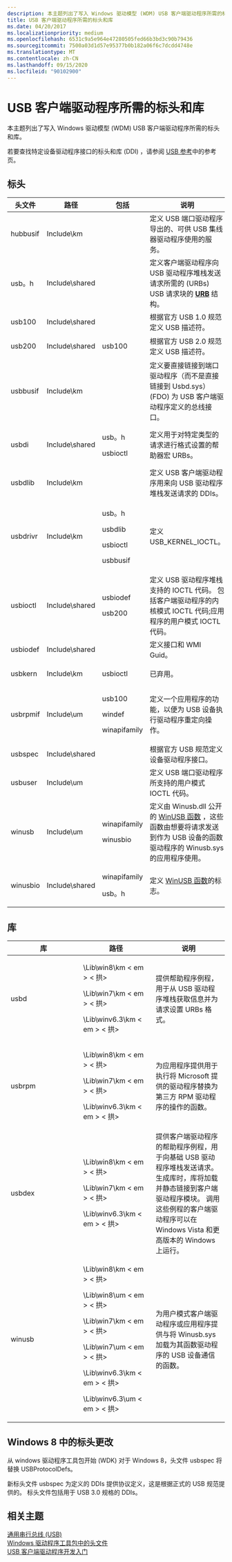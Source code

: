 ```yaml
---
description: 本主题列出了写入 Windows 驱动模型 (WDM) USB 客户端驱动程序所需的标头和库。
title: USB 客户端驱动程序所需的标头和库
ms.date: 04/20/2017
ms.localizationpriority: medium
ms.openlocfilehash: 6531c9a5e964e47280505fed66b3bd3c90b79436
ms.sourcegitcommit: 7500a03d1d57e95377b0b182a06f6c7dcdd4748e
ms.translationtype: MT
ms.contentlocale: zh-CN
ms.lasthandoff: 09/15/2020
ms.locfileid: "90102900"
---
```

# <a name="headers-and-libraries-required-by-a-usb-client-driver"></a>USB 客户端驱动程序所需的标头和库


本主题列出了写入 Windows 驱动模型 (WDM) USB 客户端驱动程序所需的标头和库。

若要查找特定设备驱动程序接口的标头和库 (DDI) ，请参阅 [USB 参考](/windows-hardware/drivers/ddi/_usbref/)中的参考页。

## <a name="headers"></a>标头


<table>
<colgroup>
<col width="25%" />
<col width="25%" />
<col width="25%" />
<col width="25%" />
</colgroup>
<thead>
<tr class="header">
<th>头文件</th>
<th>路径</th>
<th>包括</th>
<th>说明</th>
</tr>
</thead>
<tbody>
<tr class="odd">
<td>hubbusif</td>
<td>Include\km</td>
<td></td>
<td>定义 USB 端口驱动程序导出的、可供 USB 集线器驱动程序使用的服务。</td>
</tr>
<tr class="even">
<td>usb。h</td>
<td>Include\shared</td>
<td></td>
<td>定义客户端驱动程序向 USB 驱动程序堆栈发送请求所需的 (URBs) USB 请求块的 <a href="/windows-hardware/drivers/ddi/usb/ns-usb-_urb" data-raw-source="[&lt;strong&gt;URB&lt;/strong&gt;](/windows-hardware/drivers/ddi/usb/ns-usb-_urb)"><strong>URB</strong></a> 结构。</td>
</tr>
<tr class="odd">
<td>usb100</td>
<td>Include\shared</td>
<td></td>
<td>根据官方 USB 1.0 规范定义 USB 描述符。</td>
</tr>
<tr class="even">
<td>usb200</td>
<td>Include\shared</td>
<td><p>usb100</p></td>
<td>根据官方 USB 2.0 规范定义 USB 描述符。</td>
</tr>
<tr class="odd">
<td>usbbusif</td>
<td>Include\km</td>
<td></td>
<td>定义要直接链接到端口驱动程序（而不是直接链接到 Usbd.sys） (FDO) 为 USB 客户端驱动程序定义的总线接口。</td>
</tr>
<tr class="even">
<td>usbdi</td>
<td>Include\shared</td>
<td><p>usb。h</p>
<p>usbioctl</p></td>
<td>定义用于对特定类型的请求进行格式设置的帮助器宏 URBs。</td>
</tr>
<tr class="odd">
<td>usbdlib</td>
<td>Include\km</td>
<td></td>
<td>定义 USB 客户端驱动程序用来向 USB 驱动程序堆栈发送请求的 DDIs。</td>
</tr>
<tr class="even">
<td>usbdrivr</td>
<td>Include\km</td>
<td><p>usb。h</p>
<p>usbdlib</p>
<p>usbioctl</p>
<p>usbbusif</p></td>
<td>定义 USB_KERNEL_IOCTL。</td>
</tr>
<tr class="odd">
<td>usbioctl</td>
<td>Include\shared</td>
<td><p>usbiodef</p>
<p>usb200</p></td>
<td>定义 USB 驱动程序堆栈支持的 IOCTL 代码。 包括客户端驱动程序的内核模式 IOCTL 代码;应用程序的用户模式 IOCTL 代码。</td>
</tr>
<tr class="even">
<td>usbiodef</td>
<td>Include\shared</td>
<td></td>
<td>定义接口和 WMI Guid。</td>
</tr>
<tr class="odd">
<td>usbkern</td>
<td>Include\km</td>
<td><p>usbioctl</p></td>
<td>已弃用。</td>
</tr>
<tr class="even">
<td>usbrpmif</td>
<td>Include\um</td>
<td><p>usb100</p>
<p>windef</p>
<p>winapifamily</p></td>
<td>定义一个应用程序的功能，以便为 USB 设备执行驱动程序重定向操作。</td>
</tr>
<tr class="odd">
<td>usbspec</td>
<td>Include\shared</td>
<td></td>
<td>根据官方 USB 规范定义设备驱动程序接口。</td>
</tr>
<tr class="even">
<td>usbuser</td>
<td>Include\um</td>
<td></td>
<td>定义 USB 端口驱动程序所支持的用户模式 IOCTL 代码。</td>
</tr>
<tr class="odd">
<td>winusb</td>
<td>Include\um</td>
<td><p>winapifamily</p>
<p>winusbio</p></td>
<td>定义由 Winusb.dll 公开的 <a href="/previous-versions/windows/hardware/drivers/ff540046(v=vs.85)#winusb" data-raw-source="[WinUSB functions](/previous-versions/windows/hardware/drivers/ff540046(v=vs.85)#winusb)">WinUSB 函数</a> ，这些函数由想要将请求发送到作为 USB 设备的函数驱动程序的 Winusb.sys 的应用程序使用。</td>
</tr>
<tr class="even">
<td>winusbio</td>
<td>Include\shared</td>
<td><p>winapifamily</p>
<p>usb。h</p></td>
<td>定义 <a href="/previous-versions/windows/hardware/drivers/ff540046(v=vs.85)#winusb" data-raw-source="[WinUSB functions](/previous-versions/windows/hardware/drivers/ff540046(v=vs.85)#winusb)">WinUSB 函数</a>的标志。</td>
</tr>
</tbody>
</table>

 

## <a name="libraries"></a>库


<table>
<colgroup>
<col width="33%" />
<col width="33%" />
<col width="33%" />
</colgroup>
<thead>
<tr class="header">
<th>库</th>
<th>路径</th>
<th>说明</th>
</tr>
</thead>
<tbody>
<tr class="odd">
<td>usbd</td>
<td><p>\Lib\win8\km &lt; em &gt; &lt; 拱&gt;</em></p>
<p>\Lib\win7\km &lt; em &gt; &lt; 拱&gt;</em></p>
<p>\Lib\winv6.3\km &lt; em &gt; &lt; 拱&gt;</em></p></td>
<td>提供帮助程序例程，用于从 USB 驱动程序堆栈获取信息并为请求设置 URBs 格式。</td>
</tr>
<tr class="even">
<td>usbrpm</td>
<td><p>\Lib\win8\km &lt; em &gt; &lt; 拱&gt;</em></p>
<p>\Lib\win7\km &lt; em &gt; &lt; 拱&gt;</em></p>
<p>\Lib\winv6.3\km &lt; em &gt; &lt; 拱&gt;</em></p></td>
<td>为应用程序提供用于执行将 Microsoft 提供的驱动程序替换为第三方 RPM 驱动程序的操作的函数。</td>
</tr>
<tr class="odd">
<td>usbdex</td>
<td><p>\Lib\win8\km &lt; em &gt; &lt; 拱&gt;</em></p>
<p>\Lib\win7\km &lt; em &gt; &lt; 拱&gt;</em></p>
<p>\Lib\winv6.3\km &lt; em &gt; &lt; 拱&gt;</em></p></td>
<td>提供客户端驱动程序的帮助程序例程，用于向基础 USB 驱动程序堆栈发送请求。 生成库时，库将加载并静态链接到客户端驱动程序模块。 调用这些例程的客户端驱动程序可以在 Windows Vista 和更高版本的 Windows 上运行。</td>
</tr>
<tr class="even">
<td>winusb</td>
<td><p>\Lib\win8\km &lt; em &gt; &lt; 拱&gt;</em></p>
<p>\Lib\win8\um &lt; em &gt; &lt; 拱&gt;</em></p>
<p>\Lib\win7\km &lt; em &gt; &lt; 拱&gt;</em></p>
<p>\Lib\win7\um &lt; em &gt; &lt; 拱&gt;</em></p>
<p>\Lib\winv6.3\km &lt; em &gt; &lt; 拱&gt;</em></p>
<p>\Lib\winv6.3\um &lt; em &gt; &lt; 拱&gt;</em></p></td>
<td>为用户模式客户端驱动程序或应用程序提供与将 Winusb.sys 加载为其函数驱动程序的 USB 设备通信的函数。</td>
</tr>
</tbody>
</table>

 

## <a name="header-changes-in-windows8"></a>Windows 8 中的标头更改


从 windows 驱动程序工具包开始 (WDK) 对于 Windows 8，头文件 usbspec 将替换 USBProtocolDefs。

新标头文件 usbspec 为定义的 DDIs 提供协议定义，这是根据正式的 USB 规范提供的。 标头文件包括用于 USB 3.0 规格的 DDIs。

## <a name="related-topics"></a>相关主题
[通用串行总线 (USB)](../index.yml)  
[Windows 驱动程序工具包中的头文件](../gettingstarted/header-files-in-the-windows-driver-kit.md)  
[USB 客户端驱动程序开发入门](getting-started-with-usb-client-driver-development.md)